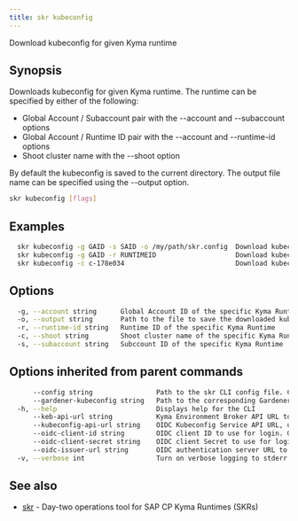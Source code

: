 ```yaml
---
title: skr kubeconfig
---
```

Download kubeconfig for given Kyma runtime

## Synopsis

Downloads kubeconfig for given Kyma runtime.
The runtime can be specified by either of the following:
  - Global Account / Subaccount pair with the --account and --subaccount options
  - Global Account / Runtime ID pair with the --account and --runtime-id options
  - Shoot cluster name with the --shoot option

By default the kubeconfig is saved to the current directory. The output file name can be specified using the --output option.

```bash
skr kubeconfig [flags]
```

## Examples

```bash
  skr kubeconfig -g GAID -s SAID -o /my/path/skr.config  Download kubeconfig using Global Account ID and Subaccount ID
  skr kubeconfig -g GAID -r RUNTIMEID                    Download kubeconfig using Global Account ID and Runtime ID
  skr kubeconfig -c c-178e034                            Download kubeconfig using Shoot cluster name
```

## Options

```bash
  -g, --account string      Global Account ID of the specific Kyma Runtime
  -o, --output string       Path to the file to save the downloaded kubeconfig to. Defaults to <CLUSTER NAME>.yaml in the current directory if not specified.
  -r, --runtime-id string   Runtime ID of the specific Kyma Runtime
  -c, --shoot string        Shoot cluster name of the specific Kyma Runtime
  -s, --subaccount string   Subccount ID of the specific Kyma Runtime
```

## Options inherited from parent commands

```bash
      --config string                Path to the skr CLI config file. Can also be set via the SKRCONFIG environment variable. Defaults to $HOME/.skr/config.yaml
      --gardener-kubeconfig string   Path to the corresponding Gardener project kubeconfig file which have permissions to list/get shoots. Can also be set via the SKR_GARDENER_KUBECONFIG environment variable
  -h, --help                         Displays help for the CLI
      --keb-api-url string           Kyma Environment Broker API URL to use for all commands. Can also be set via the SKR_KEB_API_URL environment variable
      --kubeconfig-api-url string    OIDC Kubeconfig Service API URL, used by the skr kubeconfig and taskrun commands. Can also be set via the SKR_KUBECONFIG_API_URL environment variable
      --oidc-client-id string        OIDC client ID to use for login. Can also be set via the SKR_OIDC_CLIENT_ID environment variable
      --oidc-client-secret string    OIDC client Secret to use for login. Can also be set via the SKR_OIDC_CLIENT_SECRET environment variable
      --oidc-issuer-url string       OIDC authentication server URL to use for login. Can also be set the SKR_OIDC_ISSUER_URL environment variable
  -v, --verbose int                  Turn on verbose logging to stderr. Valid values: 0 (default) - 3 (maximum verbosity)
```

## See also

* [skr](skr.md)	 - Day-two operations tool for SAP CP Kyma Runtimes (SKRs)

